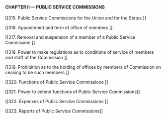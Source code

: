 #### **CHAPTER II — PUBLIC SERVICE COMMISSIONS**

[[315. Public Service Commissions for the Union and for the States ]]

[[316. Appointment and term of office of members ]]

[[317. Removal and suspension of a member of a Public Service Commission ]]

[[318. Power to make regulations as to conditions of service of members and staff of the Commission ]]

[[319. Prohibition as to the holding of offices by members of Commission on ceasing to be such members ]]

[[320. Functions of Public Service Commissions ]]

[[321. Power to extend functions of Public Service Commissions]]

[[322. Expenses of Public Service Commissions ]]

[[323. Reports of Public Service Commissions]]